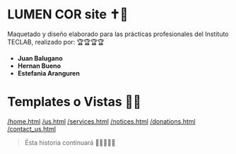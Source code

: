 # LUMEN COR site ✝💖

Maquetado y diseño elaborado para las prácticas profesionales del Instituto TECLAB, realizado por: 🏆🏆🏆🏆

 - **Juan Balugano**
 -  **Hernan Bueno**
 - **Estefania Aranguren**

# Templates o Vistas 👩‍💻

[/home.html](https://github.com/steffaru/LumenCorSite/blob/master/home.html)
[/us.html](https://github.com/steffaru/LumenCorSite/blob/master/us.html)
[/services.html](https://github.com/steffaru/LumenCorSite/blob/master/services.html)
[/notices.html](https://github.com/steffaru/LumenCorSite/blob/master/notices.html)
[/donations.html](https://github.com/steffaru/LumenCorSite/blob/master/donations.html)
[/contact_us.html](https://github.com/steffaru/LumenCorSite/blob/master/contact_us.html)


> Ésta historia continuará  🧨🧨🎉🎉✨
